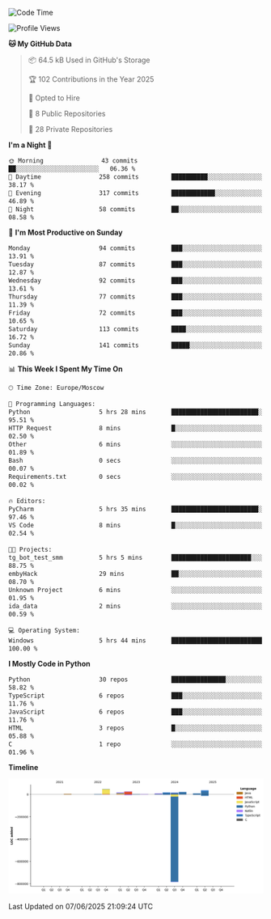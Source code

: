 <!--START_SECTION:waka-->
![Code Time](http://img.shields.io/badge/Code%20Time-688%20hrs%2033%20mins-blue)

![Profile Views](http://img.shields.io/badge/Profile%20Views-0-blue)

**🐱 My GitHub Data** 

> 📦 64.5 kB Used in GitHub's Storage 
 > 
> 🏆 102 Contributions in the Year 2025
 > 
> 💼 Opted to Hire
 > 
> 📜 8 Public Repositories 
 > 
> 🔑 28 Private Repositories 
 > 
**I'm a Night 🦉** 

```text
🌞 Morning                43 commits          ██░░░░░░░░░░░░░░░░░░░░░░░   06.36 % 
🌆 Daytime                258 commits         ██████████░░░░░░░░░░░░░░░   38.17 % 
🌃 Evening                317 commits         ████████████░░░░░░░░░░░░░   46.89 % 
🌙 Night                  58 commits          ██░░░░░░░░░░░░░░░░░░░░░░░   08.58 % 
```
📅 **I'm Most Productive on Sunday** 

```text
Monday                   94 commits          ███░░░░░░░░░░░░░░░░░░░░░░   13.91 % 
Tuesday                  87 commits          ███░░░░░░░░░░░░░░░░░░░░░░   12.87 % 
Wednesday                92 commits          ███░░░░░░░░░░░░░░░░░░░░░░   13.61 % 
Thursday                 77 commits          ███░░░░░░░░░░░░░░░░░░░░░░   11.39 % 
Friday                   72 commits          ███░░░░░░░░░░░░░░░░░░░░░░   10.65 % 
Saturday                 113 commits         ████░░░░░░░░░░░░░░░░░░░░░   16.72 % 
Sunday                   141 commits         █████░░░░░░░░░░░░░░░░░░░░   20.86 % 
```


📊 **This Week I Spent My Time On** 

```text
🕑︎ Time Zone: Europe/Moscow

💬 Programming Languages: 
Python                   5 hrs 28 mins       ████████████████████████░   95.51 % 
HTTP Request             8 mins              █░░░░░░░░░░░░░░░░░░░░░░░░   02.50 % 
Other                    6 mins              ░░░░░░░░░░░░░░░░░░░░░░░░░   01.89 % 
Bash                     0 secs              ░░░░░░░░░░░░░░░░░░░░░░░░░   00.07 % 
Requirements.txt         0 secs              ░░░░░░░░░░░░░░░░░░░░░░░░░   00.02 % 

🔥 Editors: 
PyCharm                  5 hrs 35 mins       ████████████████████████░   97.46 % 
VS Code                  8 mins              █░░░░░░░░░░░░░░░░░░░░░░░░   02.54 % 

🐱‍💻 Projects: 
tg_bot_test_smm          5 hrs 5 mins        ██████████████████████░░░   88.75 % 
embyHack                 29 mins             ██░░░░░░░░░░░░░░░░░░░░░░░   08.70 % 
Unknown Project          6 mins              ░░░░░░░░░░░░░░░░░░░░░░░░░   01.95 % 
ida_data                 2 mins              ░░░░░░░░░░░░░░░░░░░░░░░░░   00.59 % 

💻 Operating System: 
Windows                  5 hrs 44 mins       █████████████████████████   100.00 % 
```

**I Mostly Code in Python** 

```text
Python                   30 repos            ███████████████░░░░░░░░░░   58.82 % 
TypeScript               6 repos             ███░░░░░░░░░░░░░░░░░░░░░░   11.76 % 
JavaScript               6 repos             ███░░░░░░░░░░░░░░░░░░░░░░   11.76 % 
HTML                     3 repos             █░░░░░░░░░░░░░░░░░░░░░░░░   05.88 % 
C                        1 repo              ░░░░░░░░░░░░░░░░░░░░░░░░░   01.96 % 
```



**Timeline**

![Lines of Code chart](https://raw.githubusercontent.com/adlemx/adlemx/main/assets/bar_graph.png)


 Last Updated on 07/06/2025 21:09:24 UTC
<!--END_SECTION:waka-->
